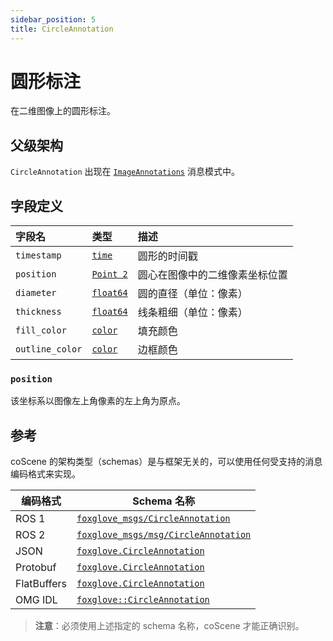 ```yaml
---
sidebar_position: 5
title: CircleAnnotation
---
```


# 圆形标注

在二维图像上的圆形标注。

## 父级架构

`CircleAnnotation` 出现在 [`ImageAnnotations`](../message-schemas/image-annotations) 消息模式中。

## 字段定义

| 字段名 | 类型 | 描述 |
|:------|:-----|:-----|
| `timestamp` | [`time`](./built-in%20types#time) | 圆形的时间戳 |
| `position` | [`Point 2`](./point-2) | 圆心在图像中的二维像素坐标位置 |
| `diameter` | [`float64`](./built-in%20types#float64) | 圆的直径（单位：像素） |
| `thickness` | [`float64`](./built-in%20types#float64) | 线条粗细（单位：像素） |
| `fill_color` | [`color`](./color) | 填充颜色 |
| `outline_color` | [`color`](./color) | 边框颜色 |

### `position`

该坐标系以图像左上角像素的左上角为原点。

## 参考

coScene 的架构类型（schemas）是与框架无关的，可以使用任何受支持的消息编码格式来实现。

| 编码格式     | Schema 名称                     |
|--------------|----------------------------------|
| ROS 1        | [`foxglove_msgs/CircleAnnotation`](https://github.com/foxglove/foxglove-sdk/blob/main/schemas/ros1/CircleAnnotation.msg) |
| ROS 2        | [`foxglove_msgs/msg/CircleAnnotation`](https://github.com/foxglove/foxglove-sdk/blob/main/schemas/ros2/CircleAnnotation.msg) |
| JSON         | [`foxglove.CircleAnnotation`](https://github.com/foxglove/foxglove-sdk/blob/main/schemas/jsonschema/CircleAnnotation.json)      |
| Protobuf     | [`foxglove.CircleAnnotation`](https://github.com/foxglove/foxglove-sdk/blob/main/schemas/proto/foxglove/CircleAnnotation.proto)      |
| FlatBuffers  | [`foxglove.CircleAnnotation`](https://github.com/foxglove/foxglove-sdk/blob/main/schemas/flatbuffer/CircleAnnotation.fbs)      |
| OMG IDL      | [`foxglove::CircleAnnotation`](https://github.com/foxglove/foxglove-sdk/blob/main/schemas/omgidl/foxglove/CircleAnnotation.idl)     |

> **注意**：必须使用上述指定的 schema 名称，coScene 才能正确识别。
